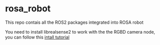 # rosa_robot
This repo contais all the ROS2 packages integrated into ROSA robot

You need to install librealsense2 to work with the the RGBD camera node, you can follow this [intall tutorial](https://github.com/IntelRealSense/realsense-ros/blob/ros2-master/README.md#installation-on-ubuntu)
